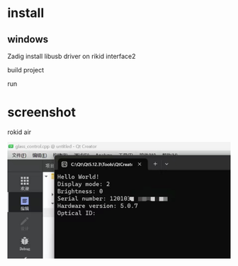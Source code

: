 # install

## windows

Zadig install libusb driver on rikid interface2

build project

run

# screenshot

rokid air

![](612362678.jpg)